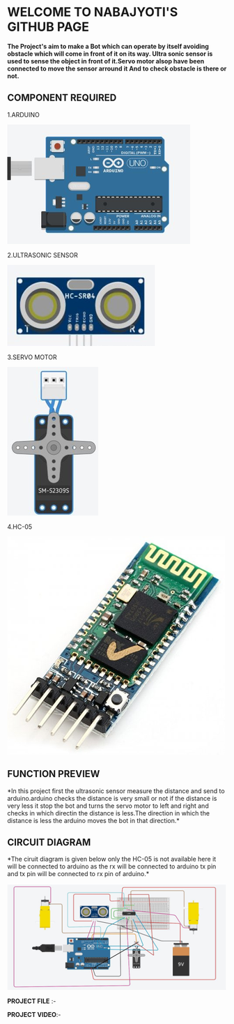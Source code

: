<h1>          WELCOME TO NABAJYOTI'S GITHUB PAGE</h1>

**The Project's aim to make a Bot which can operate by itself avoiding obstacle
which will come in front of it on its way. Ultra sonic sensor is used to 
sense the object in front of it.Servo motor alsop have been connected to 
move the sensor arround it And to check obstacle is there or not.**
  

<h2>COMPONENT REQUIRED</h1>

1.ARDUINO
   
![ard](/photo/23.JPG)
   
2.ULTRASONIC SENSOR
 
![UR](/photo/29.JPG)
 
3.SERVO MOTOR
 
![se](/photo/25.jpg)
 
4.HC-05
 
![hc](/photo/28.jpg)
 

<h2>FUNCTION PREVIEW</h2>
*In this project first the ultrasonic sensor measure the distance and send to arduino.arduino checks
the distance is very small or not if the distance is very less it stop the bot and turns the servo
motor to left and right and checks in which directin the distance is less.The direction in which 
the distance is less the arduino moves the bot in that direction.*

<h2>CIRCUIT DIAGRAM</h2>
*The ciruit diagram is given below only the HC-05 is not available here it will be connected to arduino
as the rx will be connected to arduino tx pin and tx pin will be connected to rx pin of arduino.*

![cir](/photo/final_auto.JPG)
  
**PROJECT FILE** :-

**PROJECT VIDEO**:-
